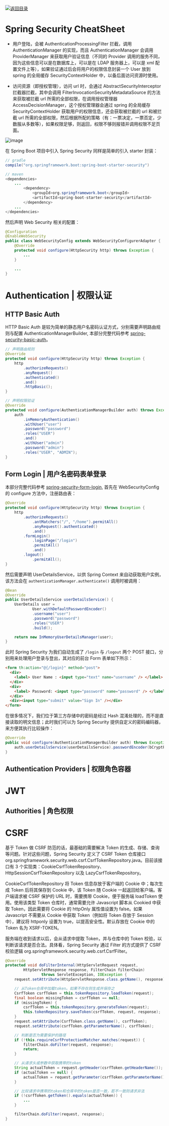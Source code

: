 [![返回目录](https://parg.co/UCb)](https://github.com/wxyyxc1992/Awesome-CheatSheets)

# Spring Security CheatSheet

- 用户登陆，会被 AuthenticationProcessingFilter 拦截，调用 AuthenticationManager 的实现，而且 AuthenticationManager 会调用 ProviderManager 来获取用户验证信息（不同的 Provider 调用的服务不同，因为这些信息可以是在数据库上，可以是在 LDAP 服务器上，可以是 xml 配置文件上等），如果验证通过后会将用户的权限信息封装一个 User 放到 spring 的全局缓存 SecurityContextHolder 中，以备后面访问资源时使用。

- 访问资源（即授权管理），访问 url 时，会通过 AbstractSecurityInterceptor 拦截器拦截，其中会调用 FilterInvocationSecurityMetadataSource 的方法来获取被拦截 url 所需的全部权限，在调用授权管理器 AccessDecisionManager，这个授权管理器会通过 spring 的全局缓存 SecurityContextHolder 获取用户的权限信息，还会获取被拦截的 url 和被拦截 url 所需的全部权限，然后根据所配的策略（有：一票决定，一票否定，少数服从多数等），如果权限足够，则返回，权限不够则报错并调用权限不足页面。

![image](https://user-images.githubusercontent.com/5803001/47625333-65bc1080-db5f-11e8-8971-ec4925c9b801.png)

在 Spring Boot 项目中引入 Spring Security 同样是简单的引入 starter 封装：

```java
// gradle
compile("org.springframework.boot:spring-boot-starter-security")

// maven
<dependencies>
    ...
        <dependency>
            <groupId>org.springframework.boot</groupId>
            <artifactId>spring-boot-starter-security</artifactId>
        </dependency>
    ...
</dependencies>
```

然后声明 Web Security 相关的配置：

```java
@Configuration
@EnableWebSecurity
public class WebSecurityConfig extends WebSecurityConfigurerAdapter {
    @Override
    protected void configure(HttpSecurity http) throws Exception {
        ...
    }

    ...
}
```

# Authentication | 权限认证

## HTTP Basic Auth

HTTP Basic Auth 是较为简单的静态用户名密码认证方式，分别需要声明路由规则与配置 AuthenticationManagerBuilder, 本部分完整代码参考 [spring-security-basic-auth](https://github.com/wxyyxc1992/Backend-Boilerplate/tree/master/java/spring/spring-basic-auth)。

```java
// 声明路由规则
@Override
protected void configure(HttpSecurity http) throws Exception {
    http
        .authorizeRequests()
        .anyRequest()
        .authenticated()
        .and()
        .httpBasic();
}

// 声明权限验证
@Override
protected void configure(AuthenticationManagerBuilder auth) throws Exception {
    auth
        .inMemoryAuthentication()
        .withUser("user")
        .password("password")
        .roles("USER")
        .and()
        .withUser("admin")
        .password("admin")
        .roles("USER", "ADMIN");
}
```

## Form Login | 用户名密码表单登录

本部分完整代码参考 [spring-security-form-login](https://github.com/wxyyxc1992/Backend-Boilerplate/tree/master/java/spring/spring-security-login), 首先在 WebSecurityConfig 的 configure 方法中，注册路由表：

```java
@Override
protected void configure(HttpSecurity http) throws Exception {
    http
        .authorizeRequests()
            .antMatchers("/", "/home").permitAll()
            .anyRequest().authenticated()
            .and()
        .formLogin()
            .loginPage("/login")
            .permitAll()
            .and()
        .logout()
            .permitAll();
}
```

然后需要声明 UserDetailsService，以供 Spring Context 来自动获取用户实例，该方法会在 `authenticationManager.authenticate()` 调用时被调用：

```java
@Bean
@Override
public UserDetailsService userDetailsService() {
    UserDetails user =
            User.withDefaultPasswordEncoder()
            .username("user")
            .password("password")
            .roles("USER")
            .build();

    return new InMemoryUserDetailsManager(user);
}
```

此时 Spring Security 为我们自动生成了 `/login` 与 `/logout` 两个 POST 接口，分别用来处理用户登录与登出，其对应的前台 Form 表单如下所示：

```html
<form th:action="@{/login}" method="post">
  <div>
    <label> User Name : <input type="text" name="username" /> </label>
  </div>
  <div>
    <label> Password: <input type="password" name="password" /> </label>
  </div>
  <div><input type="submit" value="Sign In" /></div>
</form>
```

在很多情况下，我们位于第三方存储中的密码是经过 Hash 混淆处理的，而不是直接读取的明文信息；此时我们可以为 Spring Security 提供自定义的密码编码器，来方便其执行比较操作：

```java
@Override
public void configure(AuthenticationManagerBuilder auth) throws Exception {
    auth.userDetailsService(userDetailsService).passwordEncoder(bCryptPasswordEncoder);
}
```

## Authentication Providers | 权限角色容器

# JWT

## Authorities | 角色权限

# CSRF

基于 Token 做 CSRF 防范的话，最基础的需要解决 Token 的生成、存储、查询等问题。针对这些问题，Spring Security 定义了 CSRF Token 仓库接口 org.springframework.security.web.csrf.CsrfTokenRepository.java。目前该接口有 3 个实现类：CookieCsrfTokenRepository、HttpSessionCsrfTokenRepository 以及 LazyCsrfTokenRepository。

CookieCsrfTokenRepository 将 Token 信息存放于客户端的 Cookie 中；每次生成 Token 后将其保存到 Cookie 中，该 Token 随 Cookie 一起返回给客户端。客户端请求被 CSRF 保护的 URL 时，需要携带 Cookie，便于服务端 loadToken 使用。使用该类型 Token 仓库时，通常需要允许 Javascript 脚本从 Cookied 中获取 Token，因此需要将 Cookie 的 httpOnly 属性值设置为 false。如果 Javascript 不需要从 Cookie 中获取 Token（例如将 Token 存放于 Session 中），建议将 httponly 设置为 true，以提高安全性。默认存放在 Cookie 中的 Token 名为 XSRF-TOKEN。

服务端在收到请求以后，会从请求中提取 Token，并与仓库中的 Token 校验，以判断该请求是否合法。具体看，Spring Security 通过 Filter 的方式提供了 CSRF 校验逻辑 org.springframework.security.web.csrf.CsrfFilter。

```java
@Override
protected void doFilterInternal(HttpServletRequest request,
        HttpServletResponse response, FilterChain filterChain)
                throws ServletException, IOException {
    request.setAttribute(HttpServletResponse.class.getName(), response);

    // 从Token仓库中加载token。如果不存在则生成并保存之
    CsrfToken csrfToken = this.tokenRepository.loadToken(request);
    final boolean missingToken = csrfToken == null;
    if (missingToken) {
        csrfToken = this.tokenRepository.generateToken(request);
        this.tokenRepository.saveToken(csrfToken, request, response);
    }
    request.setAttribute(CsrfToken.class.getName(), csrfToken);
    request.setAttribute(csrfToken.getParameterName(), csrfToken);

    // 判断是否为需要保护的路径
    if (!this.requireCsrfProtectionMatcher.matches(request)) {
        filterChain.doFilter(request, response);
        return;
    }

    // 从请求头或参数中获取携带的token
    String actualToken = request.getHeader(csrfToken.getHeaderName());
    if (actualToken == null) {
        actualToken = request.getParameter(csrfToken.getParameterName());
    }

    // 比较请求中携带的token和仓库中的token是否一致，若不一致则请求非法
    if (!csrfToken.getToken().equals(actualToken)) {
        ...
    }

    filterChain.doFilter(request, response);
}
```
